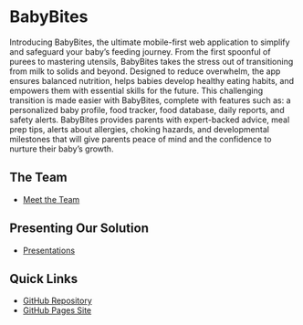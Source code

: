 # BabyBites

Introducing BabyBites, the ultimate mobile-first web application to simplify and safeguard your baby’s feeding journey. From the first spoonful of purees to mastering utensils, BabyBites takes the stress out of transitioning from milk to solids and beyond. Designed to reduce overwhelm, the app ensures balanced nutrition, helps babies develop healthy eating habits, and empowers them with essential skills for the future. 
This challenging transition is made easier with BabyBites, complete with features such as: a personalized baby profile, food tracker, food database, daily reports, and safety alerts. 
BabyBites provides parents with expert-backed advice, meal prep tips, alerts about allergies, choking hazards, and developmental milestones that will give parents peace of mind and the confidence to nurture their baby’s growth.

## The Team
  - <a href="./website/the_team.html">Meet the Team</a>

## Presenting Our Solution
  - <a href="./website/presentations.html">Presentations</a>

## Quick Links
  - <a href="https://github.com/dledw001/BabyBites">GitHub Repository</a>
  - <a href="https://dledw001.github.io/BabyBites/">GitHub Pages Site</a>
